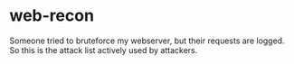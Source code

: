 # web-recon

Someone tried to bruteforce my webserver, but their requests are logged. So this is the attack list actively used by attackers.
